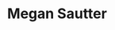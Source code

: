 ---
title: Megan Sautter
position: Public Relations Minister
quote: >
    "EWB is the crossroad between frugal innovation, hands-on humanitarian engineering, and student-led interdisciplinary collaboration. This community inspires and develops our members into the responsible change-makers our world needs and the students desire to be."
year: 2018
image: /img/officers/2018/megan.jpeg
order: 11

draft: false
---